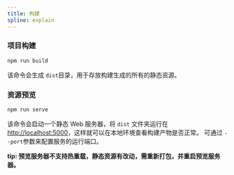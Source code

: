 ```yaml
---
title: 构建
spline: explain
---
```


### 项目构建

```bash
npm run build
```

该命令会生成 `dist`目录，用于存放构建生成的所有的静态资源。

### 资源预览

```bash
npm run serve
```

该命令会启动一个静态 Web 服务器，将 `dist` 文件夹运行在<http://localhost:5000>，这样就可以在本地环境查看构建产物是否正常。
可通过 `--port`参数来配置服务的运行端口。

**tip: 预览服务器不支持热重载，静态资源有改动，需重新打包，并重启预览服务器。**
